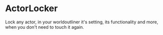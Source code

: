 # ActorLocker
 Lock any actor, in your worldoutliner it's setting, its functionality and more, when you don't need to touch it again.
